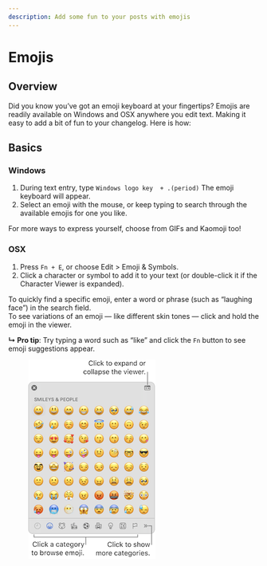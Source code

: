 ```yaml
---
description: Add some fun to your posts with emojis
---
```


# Emojis

## Overview

Did you know you’ve got an emoji keyboard at your fingertips? Emojis are readily available on Windows and OSX anywhere you edit text. Making it easy to add a bit of fun to your changelog. Here is how:

## Basics

### Windows

1. During text entry, type `Windows logo key  + .(period)` The emoji keyboard will appear.
2. Select an emoji with the mouse, or keep typing to search through the available emojis for one you like.

For more ways to express yourself, choose from GIFs and Kaomoji too!

### OSX

1. Press `Fn + E`, or choose Edit > Emoji & Symbols.
2. Click a character or symbol to add it to your text (or double-click it if the Character Viewer is expanded).

To quickly find a specific emoji, enter a word or phrase (such as “laughing face”) in the search field.\
To see variations of an emoji — like different skin tones — click and hold the emoji in the viewer.

**↳ Pro tip**: Try typing a word such as “like” and click the `Fn` button to see emoji suggestions appear.

<figure><img src="../../../.gitbook/assets/Emoji and symbols on Mac.png" alt=""><figcaption></figcaption></figure>

###
